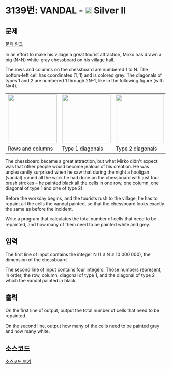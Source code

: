 # 3139번: VANDAL - <img src="https://static.solved.ac/tier_small/9.svg" style="height:20px" /> Silver II

<!-- performance -->

<!-- 문제 제출 후 깃허브에 푸시를 했을 때 제출한 코드의 성능이 입력될 공간입니다.-->

<!-- end -->

## 문제

[문제 링크](https://boj.kr/3139)


<p>In an effort to make his village a great tourist attraction, Mirko has drawn a big (N×N) white-gray chessboard on his village hall.&nbsp;</p>

<p>The rows and columns on the chessboard are numbered 1 to N. The bottom-left cell has coordinates (1, 1) and is colored grey. The diagonals of types 1 and 2 are numbered 1 through 2N-1, like in the following figure (with N=4).&nbsp;</p>

<table class="table table-bordered td-center">
<tbody>
<tr>
<td><img alt="" src="https://upload.acmicpc.net/088d805b-f7f4-4e9c-bdea-7dec12dcb88e/-/crop/307x306/0,0/-/preview/" style="width: 154px; height: 153px;"></td>
<td><img alt="" src="https://upload.acmicpc.net/088d805b-f7f4-4e9c-bdea-7dec12dcb88e/-/crop/305x306/359,0/-/preview/" style="width: 153px; height: 153px;"></td>
<td><img alt="" src="https://upload.acmicpc.net/088d805b-f7f4-4e9c-bdea-7dec12dcb88e/-/crop/303x306/715,0/-/preview/" style="width: 152px; height: 153px;"></td>
</tr>
<tr>
<td>Rows and columns</td>
<td>Type 1 diagonals</td>
<td>Type 2 diagonals</td>
</tr>
</tbody>
</table>

<p>The chessboard became a great attraction, but what Mirko didn't expect was that other people would become jealous of his creation. He was unpleasantly surprised when he saw that during the night a hooligan (vandal) ruined all the work he had done on the chessboard with just four brush strokes – he painted black all the cells in one row, one column, one diagonal of type 1 and one of type 2!&nbsp;</p>

<p>Before the workday begins, and the tourists rush to the village, he has to repaint all the cells the vandal painted, so that the chessboard looks exactly the same as before the incident.&nbsp;</p>

<p>Write a program that calculates the total number of cells that need to be repainted, and how many of them need to be painted white and grey.&nbsp;</p>



## 입력


<p>The first line of input contains the integer N (1 ≤ N ≤ 10 000 000), the dimension of the chessboard.&nbsp;</p>

<p>The second line of input contains four integers. Those numbers represent, in order, the row, column, diagonal of type 1, and the diagonal of type 2 which the vandal painted in black.&nbsp;</p>



## 출력


<p>On the first line of output, output the total number of cells that need to be repainted.&nbsp;</p>

<p>On the second line, output how many of the cells need to be painted grey and how many white.&nbsp;</p>



## 소스코드

[소스코드 보기](VANDAL.cpp)